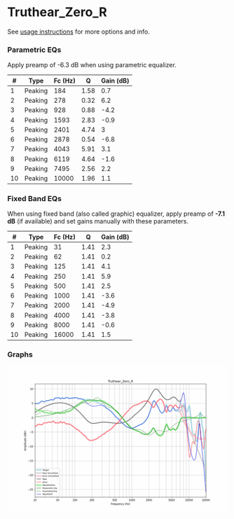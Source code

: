 # Truthear_Zero_R
See [usage instructions](https://github.com/jaakkopasanen/AutoEq#usage) for more options and info.

### Parametric EQs
Apply preamp of -6.3 dB when using parametric equalizer.

|   # | Type    |   Fc (Hz) |    Q |   Gain (dB) |
|-----|---------|-----------|------|-------------|
|   1 | Peaking |       184 | 1.58 |         0.7 |
|   2 | Peaking |       278 | 0.32 |         6.2 |
|   3 | Peaking |       928 | 0.88 |        -4.2 |
|   4 | Peaking |      1593 | 2.83 |        -0.9 |
|   5 | Peaking |      2401 | 4.74 |         3   |
|   6 | Peaking |      2878 | 0.54 |        -6.8 |
|   7 | Peaking |      4043 | 5.91 |         3.1 |
|   8 | Peaking |      6119 | 4.64 |        -1.6 |
|   9 | Peaking |      7495 | 2.56 |         2.2 |
|  10 | Peaking |     10000 | 1.96 |         1.1 |

### Fixed Band EQs
When using fixed band (also called graphic) equalizer, apply preamp of **-7.1 dB** (if available) and set gains manually with these parameters.

|   # | Type    |   Fc (Hz) |    Q |   Gain (dB) |
|-----|---------|-----------|------|-------------|
|   1 | Peaking |        31 | 1.41 |         2.3 |
|   2 | Peaking |        62 | 1.41 |         0.2 |
|   3 | Peaking |       125 | 1.41 |         4.1 |
|   4 | Peaking |       250 | 1.41 |         5.9 |
|   5 | Peaking |       500 | 1.41 |         2.5 |
|   6 | Peaking |      1000 | 1.41 |        -3.6 |
|   7 | Peaking |      2000 | 1.41 |        -4.9 |
|   8 | Peaking |      4000 | 1.41 |        -3.8 |
|   9 | Peaking |      8000 | 1.41 |        -0.6 |
|  10 | Peaking |     16000 | 1.41 |         1.5 |

### Graphs
![](./Truthear_Zero_R.png)
